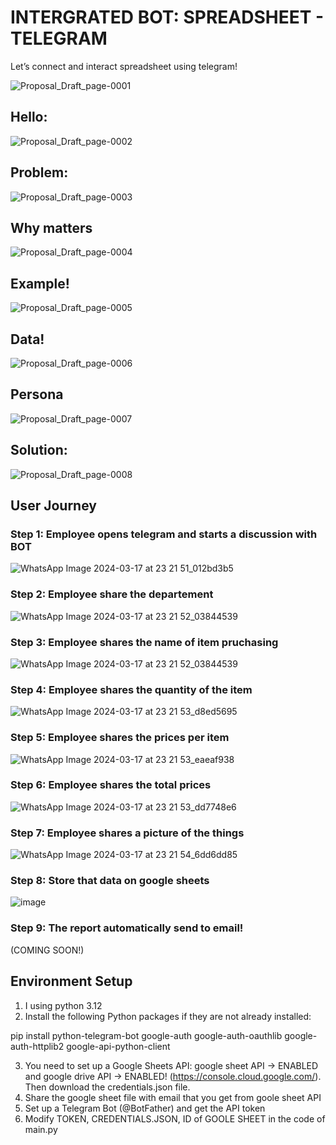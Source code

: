 # INTERGRATED BOT: SPREADSHEET - TELEGRAM
Let’s connect and interact spreadsheet using telegram!


![Proposal_Draft_page-0001](https://github.com/theres-a-sun/project-telegram-bot-python/assets/146197184/edf5d0ff-1326-436d-8aff-3b7a4d87fe63)

## Hello:
![Proposal_Draft_page-0002](https://github.com/theres-a-sun/project-telegram-bot-python/assets/146197184/e56ab4fe-62fb-4b3f-95dd-62504765710e)

## Problem:
![Proposal_Draft_page-0003](https://github.com/theres-a-sun/project-telegram-bot-python/assets/146197184/b454541a-255e-4b70-bc80-349e69cb555c)

## Why matters
![Proposal_Draft_page-0004](https://github.com/theres-a-sun/project-telegram-bot-python/assets/146197184/3e0bc5d5-07af-42d9-8808-1222d6fa2710)

## Example!
![Proposal_Draft_page-0005](https://github.com/theres-a-sun/project-telegram-bot-python/assets/146197184/df889263-4256-40f9-8d7b-b26457b14db2)

## Data!
![Proposal_Draft_page-0006](https://github.com/theres-a-sun/project-telegram-bot-python/assets/146197184/ba36c57f-aede-498a-891b-3746610a88d2)

## Persona
![Proposal_Draft_page-0007](https://github.com/theres-a-sun/project-telegram-bot-python/assets/146197184/9cd14fd5-a937-4ba2-8fa4-8732c84504f1)

## Solution:
![Proposal_Draft_page-0008](https://github.com/theres-a-sun/project-telegram-bot-python/assets/146197184/b3d5644f-1f08-47bd-be80-d42e1544313e)

## User Journey

### Step 1: Employee opens telegram and starts a discussion with BOT

![WhatsApp Image 2024-03-17 at 23 21 51_012bd3b5](https://github.com/theres-a-sun/project-telegram-bot-python/assets/146197184/a62de762-7853-413f-bc51-6951fd0be4d4)


### Step 2: Employee share the departement

![WhatsApp Image 2024-03-17 at 23 21 52_03844539](https://github.com/theres-a-sun/project-telegram-bot-python/assets/146197184/e632a7a8-5382-4598-85da-520bf07b1d6c)


### Step 3: Employee shares the name of item pruchasing

![WhatsApp Image 2024-03-17 at 23 21 52_03844539](https://github.com/theres-a-sun/project-telegram-bot-python/assets/146197184/7fde1a8c-35e0-4180-977e-34dbdf3b43ec)


### Step 4: Employee shares the quantity of the item

![WhatsApp Image 2024-03-17 at 23 21 53_d8ed5695](https://github.com/theres-a-sun/project-telegram-bot-python/assets/146197184/d2653e18-c742-49e7-ba71-4be094a88747)

### Step 5: Employee shares the prices per item

![WhatsApp Image 2024-03-17 at 23 21 53_eaeaf938](https://github.com/theres-a-sun/project-telegram-bot-python/assets/146197184/9ddb07ba-2147-4339-bf80-2718c3ae15a6)


### Step 6: Employee shares the total prices

![WhatsApp Image 2024-03-17 at 23 21 53_dd7748e6](https://github.com/theres-a-sun/project-telegram-bot-python/assets/146197184/c4e355f7-f21c-429e-bbac-32cccd207f94)


### Step 7: Employee shares a picture of the things

![WhatsApp Image 2024-03-17 at 23 21 54_6dd6dd85](https://github.com/theres-a-sun/project-telegram-bot-python/assets/146197184/9abfbc56-22b4-4d57-a7b4-14b5a35417df)


### Step 8: Store that data on google sheets

![image](https://github.com/theres-a-sun/project-telegram-bot-python/assets/146197184/7f6fc4fc-850c-49c4-8cfd-7f3832cac7d5)


### Step 9: The report automatically send to email!
(COMING SOON!)


## Environment Setup
1) I using python 3.12
2) Install the following Python packages if they are not already installed:

pip install python-telegram-bot google-auth google-auth-oauthlib google-auth-httplib2 google-api-python-client

3) You need to set up a Google Sheets API: google sheet API -> ENABLED and google drive API -> ENABLED! (https://console.cloud.google.com/). Then download the credentials.json file.
4) Share the google sheet file with email that you get from goole sheet API
5) Set up a Telegram Bot (@BotFather) and get the API token
6) Modify TOKEN, CREDENTIALS.JSON, ID of GOOLE SHEET in the code of main.py

